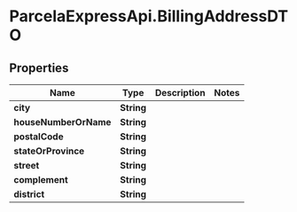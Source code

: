 # ParcelaExpressApi.BillingAddressDTO

## Properties
Name | Type | Description | Notes
------------ | ------------- | ------------- | -------------
**city** | **String** |  | 
**houseNumberOrName** | **String** |  | 
**postalCode** | **String** |  | 
**stateOrProvince** | **String** |  | 
**street** | **String** |  | 
**complement** | **String** |  | 
**district** | **String** |  | 
